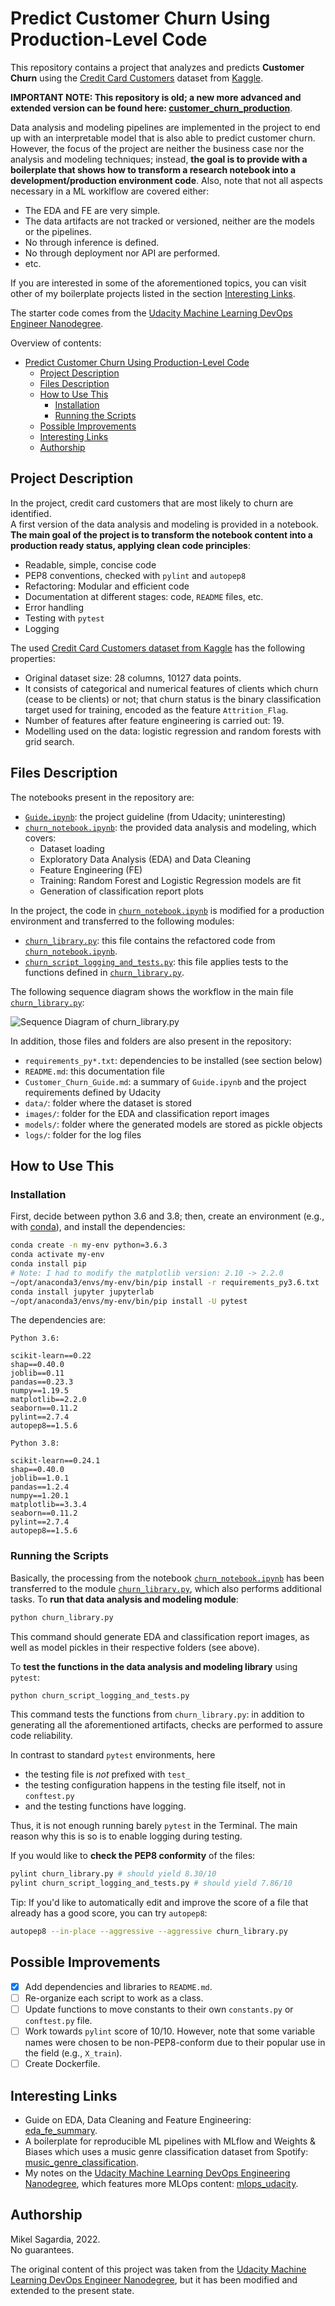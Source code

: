 # Predict Customer Churn Using Production-Level Code

This repository contains a project that analyzes and predicts **Customer Churn** using the [Credit Card Customers](https://www.kaggle.com/datasets/sakshigoyal7/credit-card-customers/code) dataset from [Kaggle](https://www.kaggle.com/).

**IMPORTANT NOTE: This repository is old; a new more advanced and extended version can be found here: [customer_churn_production](https://github.com/mxagar/customer_churn_production)**.

Data analysis and modeling pipelines are implemented in the project to end up with an interpretable model that is also able to predict customer churn. However, the focus of the project are neither the business case nor the analysis and modeling techniques; instead, **the goal is to provide with a boilerplate that shows how to transform a research notebook into a development/production environment code**. Also, note that not all aspects necessary in a ML worklflow are covered either:

- The EDA and FE are very simple.
- The data artifacts are not tracked or versioned, neither are the models or the pipelines.
- No through inference is defined.
- No through deployment nor API are performed.
- etc.

If you are interested in some of the aforementioned topics, you can visit other of my boilerplate projects listed in the section [Interesting Links](#interesting-links).

The starter code comes from the [Udacity Machine Learning DevOps Engineer Nanodegree](https://www.udacity.com/course/machine-learning-dev-ops-engineer-nanodegree--nd0821).

Overview of contents:

- [Predict Customer Churn Using Production-Level Code](#predict-customer-churn-using-production-level-code)
	- [Project Description](#project-description)
	- [Files Description](#files-description)
	- [How to Use This](#how-to-use-this)
		- [Installation](#installation)
		- [Running the Scripts](#running-the-scripts)
	- [Possible Improvements](#possible-improvements)
	- [Interesting Links](#interesting-links)
	- [Authorship](#authorship)


## Project Description

In the project, credit card customers that are most likely to churn are identified.  
A first version of the data analysis and modeling is provided in a notebook.  
**The main goal of the project is to transform the notebook content into a production ready status, applying clean code principles**:

- Readable, simple, concise code
- PEP8 conventions, checked with `pylint` and `autopep8`
- Refactoring: Modular and efficient code
- Documentation at different stages: code, `README` files, etc.
- Error handling
- Testing with `pytest`
- Logging

The used [Credit Card Customers dataset from Kaggle](https://www.kaggle.com/datasets/sakshigoyal7/credit-card-customers/code) has the following properties:

- Original dataset size: 28 columns, 10127 data points.
- It consists of categorical and numerical features of clients which churn (cease to be clients) or not; that churn status is the binary classification target used for training, encoded as the feature `Attrition_Flag`.
- Number of features after feature engineering is carried out: 19.
- Modelling used on the data: logistic regression and random forests with grid search.

## Files Description

The notebooks present in the repository are:

- [`Guide.ipynb`](Guide.ipynb): the project guideline (from Udacity; uninteresting)
- [`churn_notebook.ipynb`](churn_notebook.ipynb): the provided data analysis and modeling, which covers:
	- Dataset loading 
	- Exploratory Data Analysis (EDA) and Data Cleaning
	- Feature Engineering (FE)
	- Training: Random Forest and Logistic Regression models are fit
	- Generation of classification report plots

In the project, the code in [`churn_notebook.ipynb`](churn_notebook.ipynb) is modified for a production environment and transferred to the following modules:

- [`churn_library.py`](churn_library.py): this file contains the refactored code from [`churn_notebook.ipynb`](churn_notebook.ipynb).
- [`churn_script_logging_and_tests.py`](churn_script_logging_and_tests.py): this file applies tests to the functions defined in [`churn_library.py`](churn_library.py).

The following sequence diagram shows the workflow in the main file [`churn_library.py`](churn_library.py):

![Sequence Diagram of churn_library.py](./images/../pics/sequencediagram.jpeg)

In addition, those files and folders are also present in the repository:

- `requirements_py*.txt`: dependencies to be installed (see section below)
- `README.md`: this documentation file
- `Customer_Churn_Guide.md`: a summary of `Guide.ipynb` and the project requirements defined by Udacity
- `data/`: folder where the dataset is stored
- `images/`: folder for the EDA and classification report images
- `models/`: folder where the generated models are stored as pickle objects
- `logs/`: folder for the log files

## How to Use This
### Installation

First, decide between python 3.6 and 3.8; then, create an environment (e.g., with [conda](https://docs.conda.io/en/latest/)), and install the dependencies:

```bash
conda create -n my-env python=3.6.3
conda activate my-env
conda install pip
# Note: I had to modify the matplotlib version: 2.10 -> 2.2.0
~/opt/anaconda3/envs/my-env/bin/pip install -r requirements_py3.6.txt
conda install jupyter jupyterlab
~/opt/anaconda3/envs/my-env/bin/pip install -U pytest
```

The dependencies are:

```
Python 3.6:

scikit-learn==0.22       
shap==0.40.0     
joblib==0.11
pandas==0.23.3
numpy==1.19.5 
matplotlib==2.2.0      
seaborn==0.11.2
pylint==2.7.4
autopep8==1.5.6

Python 3.8:

scikit-learn==0.24.1
shap==0.40.0
joblib==1.0.1
pandas==1.2.4
numpy==1.20.1
matplotlib==3.3.4
seaborn==0.11.2
pylint==2.7.4
autopep8==1.5.6
```

### Running the Scripts

Basically, the processing from the notebook [`churn_notebook.ipynb`](churn_notebook.ipynb) has been transferred to the module [`churn_library.py`](churn_library.py), which also performs additional tasks. To **run that data analysis and modeling module**:

```bash
python churn_library.py
```

This command should generate EDA and classification report images, as well as model pickles in their respective folders (see above).

To **test the functions in the data analysis and modeling library** using `pytest`:

```bash
python churn_script_logging_and_tests.py
```

This command tests the functions from `churn_library.py`: in addition to generating all the aforementioned artifacts, checks are performed to assure code reliability.

In contrast to standard `pytest` environments, here

- the testing file is *not* prefixed with `test_`
- the testing configuration happens in the testing file itself, not in `conftest.py`
- and the testing functions have logging.

Thus, it is not enough running barely `pytest` in the Terminal. The main reason why this is so is to enable logging during testing.

If you would like to **check the PEP8 conformity** of the files:

```bash
pylint churn_library.py # should yield 8.30/10
pylint churn_script_logging_and_tests.py # should yield 7.86/10
```

Tip: If you'd like to automatically edit and improve the score of a file that already has a good score, you can try `autopep8`:

```bash
autopep8 --in-place --aggressive --aggressive churn_library.py
```

## Possible Improvements

- [x] Add dependencies and libraries to `README.md`.
- [ ] Re-organize each script to work as a class.
- [ ] Update functions to move constants to their own `constants.py` or `conftest.py` file.
- [ ] Work towards `pylint` score of 10/10. However, note that some variable names were chosen to be non-PEP8-conform due to their popular use in the field (e.g., `X_train`).
- [ ] Create Dockerfile.

## Interesting Links

- Guide on EDA, Data Cleaning and Feature Engineering: [eda_fe_summary](https://github.com/mxagar/eda_fe_summary).
- A boilerplate for reproducible ML pipelines with MLflow and Weights & Biases which uses a music genre classification dataset from Spotify: [music_genre_classification](https://github.com/mxagar/music_genre_classification).
- My notes on the [Udacity Machine Learning DevOps Engineering Nanodegree](https://www.udacity.com/course/machine-learning-dev-ops-engineer-nanodegree--nd0821), which features more MLOps content: [mlops_udacity](https://github.com/mxagar/mlops_udacity).
## Authorship

Mikel Sagardia, 2022.  
No guarantees.

The original content of this project was taken from the [Udacity Machine Learning DevOps Engineer Nanodegree](https://www.udacity.com/course/machine-learning-dev-ops-engineer-nanodegree--nd0821), but it has been modified and extended to the present state.